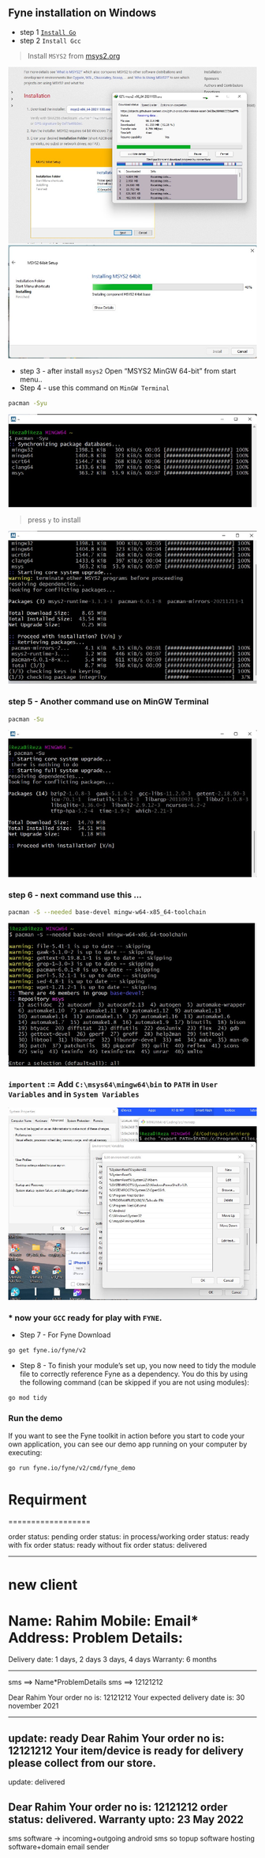 ## Fyne installation on Windows 
* step 1 [`Install Go`](https://youtu.be/hffMABwkW00)
* step 2 `Install Gcc`
> Install `MSYS2` from [msys2.org](https://www.msys2.org/) 


![image](images/1.jpg)
![image](images/2.jpg)

* step 3 - after install `msys2` Open “MSYS2 MinGW 64-bit” from start menu..
* Step 4 - use this command on `MinGW Terminal`
```bash
pacman -Syu
```
![image](images/3.jpg)
> press `y` to install

![image](images/3-1.jpg)

### step 5 - Another command use on MinGW Terminal
```bash
pacman -Su
```
![image](images/4.jpg)
### step 6 - next command use this ...
```bash
pacman -S --needed base-devel mingw-w64-x85_64-toolchain
```
![image](images/5.jpg)
### `importent` :=  Add `C:\msys64\mingw64\bin` to `PATH` in `User Variables` and in `System Variables`
![image](images/7.jpg)

### * now your `GCC` ready for play with `FYNE`.
* Step 7 - For Fyne Download
```bash
go get fyne.io/fyne/v2
```
* Step 8 - To finish your module’s set up, you now need to tidy the module file to correctly reference Fyne as a dependency. You do this by using the following command (can be skipped if you are not using modules): 





```bash
go mod tidy
```

### Run the demo
If you want to see the Fyne toolkit in action before you start to code your own application, you can see our demo app running on your computer by executing:

```bash
go run fyne.io/fyne/v2/cmd/fyne_demo
```

# Requirment 
==================

order status: pending
order status: in process/working
order status: ready with fix
order status: ready without fix
order status: delivered

---------------------------------------------------------------------
new client
=======================
Name: Rahim
Mobile:
Email*
Address:
Problem Details: 
========================

Delivery date: 1 days, 2 days 3 days, 4 days
Warranty: 6 months

---------------------------------------------------------------------
sms ==> Name*ProblemDetails
sms ==> 12121212

Dear Rahim
Your order no is: 12121212
Your expected delivery date is: 30 november 2021

-------------------
update: ready
Dear Rahim
Your order no is: 12121212
Your item/device is ready for delivery please collect from our store.
-------------------

update: delivered

Dear Rahim
Your order no is: 12121212 order status: delivered.
Warranty upto: 23 May 2022
---------------------------------------------------------------------


sms software -> incoming+outgoing
android sms so
topup software
hosting software+domain
email sender


